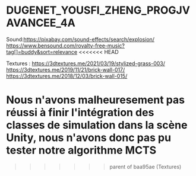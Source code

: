 # DUGENET_YOUSFI_ZHENG_PROGJVAVANCEE_4A
Sound:https://pixabay.com/sound-effects/search/explosion/
      https://www.bensound.com/royalty-free-music?tag[]=buddy&sort=relevance
<<<<<<< HEAD

Textures : https://3dtextures.me/2021/03/19/stylized-grass-003/
https://3dtextures.me/2019/11/21/brick-wall-017/
https://3dtextures.me/2018/12/03/brick-wall-015/

Nous n'avons malheuresement pas réussi à finir l'intégration des classes de simulation dans la scène Unity,
nous n'avons donc pas pu tester notre algorithme MCTS
=======
>>>>>>> parent of baa95ae (Textures)
